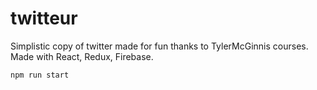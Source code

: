 # twitteur
Simplistic copy of twitter made for fun thanks to TylerMcGinnis courses.
Made with React, Redux, Firebase.

`npm run start`

